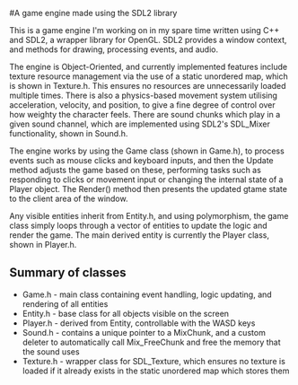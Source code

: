 #A game engine made using the SDL2 library

This is a game engine I'm working on in my spare time written using C++ and SDL2, a wrapper library for OpenGL. SDL2 provides a window context, and methods for drawing, processing events, and audio.

The engine is Object-Oriented, and currently implemented features include texture resource management via the use of a static unordered map, which is shown in Texture.h. This ensures no resources are unnecessarily loaded multiple times. There is also a physics-based movement system utilising acceleration, velocity, and position, to give a fine degree of control over how weighty the character feels. There are sound chunks which play in a given sound channel, which are implemented using SDL2's SDL_Mixer functionality, shown in Sound.h.

The engine works by using the Game class (shown in Game.h), to process events such as mouse clicks and keyboard inputs, and then the Update method adjusts the game based on these, performing tasks such as responding to clicks or movement input or changing the internal state of a Player object. The Render() method then presents the updated gtame state to the client area of the window.

Any visible entities inherit from Entity.h, and using polymorphism, the game class simply loops through a vector of entities to update the logic and render the game. The main derived entity is currently the Player class, shown in Player.h.

## Summary of classes
* Game.h - main class containing event handling, logic updating, and rendering of all entities
* Entity.h - base class for all objects visible on the screen
* Player.h - derived from Entity, controllable with the WASD keys
* Sound.h - contains a unique pointer to a MixChunk, and a custom deleter to automatically call Mix_FreeChunk and free the memory that the sound uses
* Texture.h - wrapper class for SDL_Texture, which ensures no texture is loaded if it already exists in the static unordered map which stores them
